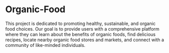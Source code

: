 # Organic-Food
This project is dedicated to promoting healthy, sustainable, and organic food choices. Our goal is to provide users with a comprehensive platform where they can learn about the benefits of organic foods, find delicious recipes, locate nearby organic food stores and markets, and connect with a community of like-minded individuals.
